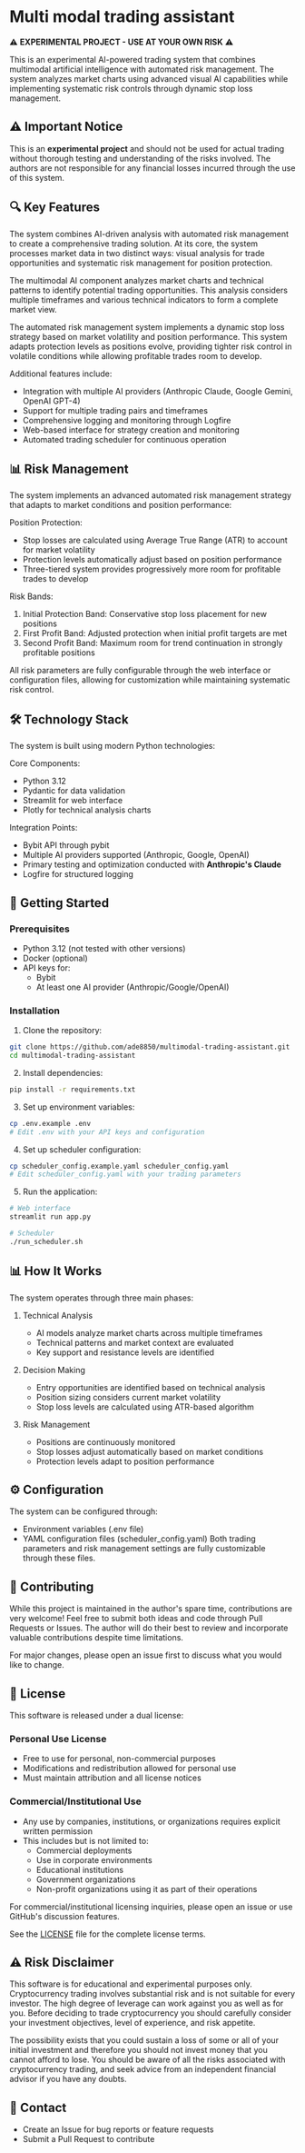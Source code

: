 # Multi modal trading assistant

⚠️ **EXPERIMENTAL PROJECT - USE AT YOUR OWN RISK** ⚠️

This is an experimental AI-powered trading system that combines multimodal artificial intelligence with automated risk management. The system analyzes market charts using advanced visual AI capabilities while implementing systematic risk controls through dynamic stop loss management.

## ⚠️ Important Notice

This is an **experimental project** and should not be used for actual trading without thorough testing and understanding of the risks involved. The authors are not responsible for any financial losses incurred through the use of this system.

## 🔍 Key Features

The system combines AI-driven analysis with automated risk management to create a comprehensive trading solution. At its core, the system processes market data in two distinct ways: visual analysis for trade opportunities and systematic risk management for position protection.

The multimodal AI component analyzes market charts and technical patterns to identify potential trading opportunities. This analysis considers multiple timeframes and various technical indicators to form a complete market view.

The automated risk management system implements a dynamic stop loss strategy based on market volatility and position performance. This system adapts protection levels as positions evolve, providing tighter risk control in volatile conditions while allowing profitable trades room to develop.

Additional features include:
- Integration with multiple AI providers (Anthropic Claude, Google Gemini, OpenAI GPT-4)
- Support for multiple trading pairs and timeframes
- Comprehensive logging and monitoring through Logfire
- Web-based interface for strategy creation and monitoring
- Automated trading scheduler for continuous operation

## 📊 Risk Management

The system implements an advanced automated risk management strategy that adapts to market conditions and position performance:

Position Protection:
- Stop losses are calculated using Average True Range (ATR) to account for market volatility
- Protection levels automatically adjust based on position performance
- Three-tiered system provides progressively more room for profitable trades to develop

Risk Bands:
1. Initial Protection Band: Conservative stop loss placement for new positions
2. First Profit Band: Adjusted protection when initial profit targets are met
3. Second Profit Band: Maximum room for trend continuation in strongly profitable positions

All risk parameters are fully configurable through the web interface or configuration files, allowing for customization while maintaining systematic risk control.

## 🛠 Technology Stack

The system is built using modern Python technologies:

Core Components:
- Python 3.12
- Pydantic for data validation
- Streamlit for web interface
- Plotly for technical analysis charts

Integration Points:
- Bybit API through pybit
- Multiple AI providers supported (Anthropic, Google, OpenAI)
- Primary testing and optimization conducted with **Anthropic's Claude**
- Logfire for structured logging

## 🚀 Getting Started

### Prerequisites

- Python 3.12 (not tested with other versions)
- Docker (optional)
- API keys for:
  - Bybit
  - At least one AI provider (Anthropic/Google/OpenAI)

### Installation

1. Clone the repository:
```bash
git clone https://github.com/ade8850/multimodal-trading-assistant.git
cd multimodal-trading-assistant
```

2. Install dependencies:
```bash
pip install -r requirements.txt
```

3. Set up environment variables:
```bash
cp .env.example .env
# Edit .env with your API keys and configuration
```

4. Set up scheduler configuration:
```bash
cp scheduler_config.example.yaml scheduler_config.yaml
# Edit scheduler_config.yaml with your trading parameters
```

5. Run the application:
```bash
# Web interface
streamlit run app.py

# Scheduler
./run_scheduler.sh
```

## 📊 How It Works

The system operates through three main phases:

1. Technical Analysis
   - AI models analyze market charts across multiple timeframes
   - Technical patterns and market context are evaluated
   - Key support and resistance levels are identified

2. Decision Making
   - Entry opportunities are identified based on technical analysis
   - Position sizing considers current market volatility
   - Stop loss levels are calculated using ATR-based algorithm

3. Risk Management
   - Positions are continuously monitored
   - Stop losses adjust automatically based on market conditions
   - Protection levels adapt to position performance

## ⚙️ Configuration

The system can be configured through:
- Environment variables (.env file)
- YAML configuration files (scheduler_config.yaml)
Both trading parameters and risk management settings are fully customizable through these files.

## 🤝 Contributing

While this project is maintained in the author's spare time, contributions are very welcome! Feel free to submit both ideas and code through Pull Requests or Issues. The author will do their best to review and incorporate valuable contributions despite time limitations.

For major changes, please open an issue first to discuss what you would like to change.

## 📜 License

This software is released under a dual license:

### Personal Use License
- Free to use for personal, non-commercial purposes
- Modifications and redistribution allowed for personal use
- Must maintain attribution and all license notices

### Commercial/Institutional Use
- Any use by companies, institutions, or organizations requires explicit written permission
- This includes but is not limited to:
  - Commercial deployments
  - Use in corporate environments
  - Educational institutions
  - Government organizations
  - Non-profit organizations using it as part of their operations

For commercial/institutional licensing inquiries, please open an issue or use GitHub's discussion features.

See the [LICENSE](LICENSE) file for the complete license terms.

## ⚠️ Risk Disclaimer

This software is for educational and experimental purposes only. Cryptocurrency trading involves substantial risk and is not suitable for every investor. The high degree of leverage can work against you as well as for you. Before deciding to trade cryptocurrency you should carefully consider your investment objectives, level of experience, and risk appetite.

The possibility exists that you could sustain a loss of some or all of your initial investment and therefore you should not invest money that you cannot afford to lose. You should be aware of all the risks associated with cryptocurrency trading, and seek advice from an independent financial advisor if you have any doubts.

## 📧 Contact

- Create an Issue for bug reports or feature requests
- Submit a Pull Request to contribute